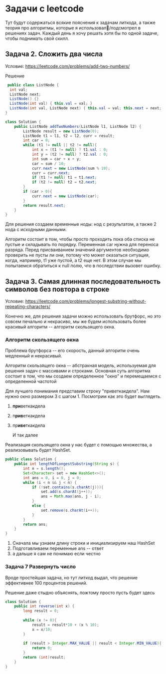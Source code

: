 # Задачи с leetcode

Тут будут содержаться всякие пояснения к задачам литкода, а также теория про алгоритмы, которые я использовал/подсмотрел в решениях задач. Каждый день я хочу решать хотя бы по одной задаче, чтобы поднимать свой скилл. 

## Задача 2. Сложить два числа 

Условие: https://leetcode.com/problems/add-two-numbers/

Решение

```java
 public class ListNode {
  int val;
  ListNode next;
  ListNode() {}
  ListNode(int val) { this.val = val; }
  ListNode(int val, ListNode next) { this.val = val; this.next = next; }
}

class Solution {
    public ListNode addTwoNumbers(ListNode l1, ListNode l2) {
        ListNode result = new ListNode(0);
        ListNode t1 = l1, t2 = l2, curr = result;
        int car = 0;
        while (t1 != null || t2 != null){
            int x = (t1 != null) ? t1.val : 0;
            int y = (t2 != null) ? t2.val : 0;
            int sum = car + x + y;
            car = sum / 10; 
            curr.next = new ListNode(sum % 10);
            curr = curr.next;
            if (t1 != null) t1 = t1.next;
            if (t2 != null) t2 = t2.next;
        }
        if (car > 0){
            curr.next = new ListNode(car);
        }
        return result.next;
    }
}
```



Для решения создаем временные ноды: нод с результатом, а также 2 нода с исходными данными. 

Алгоритм состоит в том, чтобы просто проходить пока оба списка не пустые и складывать по порядку. Переменная car нужна для переноса разряда. Перед присваиванием значений аргументов необходимо проверить не пусты ли они, потому что может оказаться ситуация, когда, например, t1 уже пустой, а t2 еще нет. В этом случае мы попытаемся обратиться к null полю, что в последствии вызовет ошибку. 

## Задача 3. Самая длинная последовательность символов без повтора в строке 

Условие: https://leetcode.com/problems/longest-substring-without-repeating-characters/

Конечно же, для решения задачи можно использовать брутфорс, но это совсем печально и некрасиво, мы же будем использовать более красивый алгоритм -- алгоритм скользящего окна. 

### Алгоритм скользящего окна

Проблема брутфорса -- его скорость, данный алгоритм очень медленный и некрасивый. 

Алгоритм скользящего окна -- абстракная модель, используемая для решения задач с массивами и строками. Основная суть алгоритма состоит в том, что мы создаем определенное "окно" и перемещаемся с определенной частотой 

Для лучшего понимания представим строку "приветкакдела". Нам нужно окно размером 3 с шагом 1. Посмотрим как это будет выглядеть. 

1. **при**веткакдела

2. п**рив**еткакдела

3. пр**иве**ткакдела

   И так далее 

Реализация скользящего окна у нас будет с помощью множества, а реализовывать будет HashSet.

```java
public class Solution {
    public int lengthOfLongestSubstring(String s) {
        int n = s.length();
        Set<Character> set = new HashSet<>();
        int ans = 0, i = 0, j = 0;
        while (i < n && j < n) {
            if (!set.contains(s.charAt(j))){
                set.add(s.charAt(j++));
                ans = Math.max(ans, j - i);
            }
            else {
                set.remove(s.charAt(i++));
            }
        }
        return ans;
    }
}
```

1. Сначала мы узнаем длину строки и инициализируем наш HashSet
2. Подготавливаем переменные ans -- ответ
3. а дальше я сам не понимаю если честно



### **Задача 7 Развернуть число**

Вроде простейшая задача, но тут литкод выдал, что решение эффективнее 100 процентов решений. 

Решение даже стыдно объяснять, пожтому просто пусть будет здесь 

```java
class Solution {
    public int reverse(int x) {
        long result = 0;
        
        while (x != 0){
            result = result*10 + (x % 10);
            x = x/10;
        }
        
        if (result > Integer.MAX_VALUE || result < Integer.MIN_VALUE){
            return 0;
        }
        return (int)result;
    }
}
```

